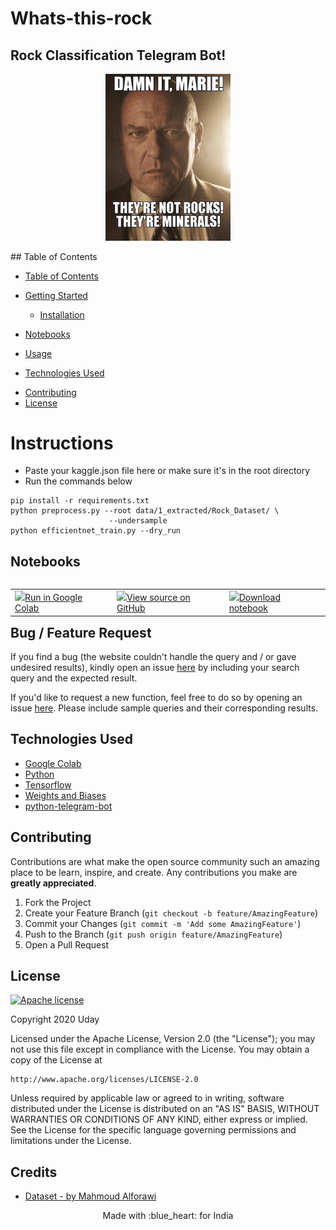 # Whats-this-rock
## Rock Classification Telegram Bot!
<p align="center">
    <img src="imgs/marie.jpg " alt="What's my name?" width="200"/>
</p>
<!-- TABLE OF CONTENTS -->
## Table of Contents

- [Table of Contents](#table-of-contents)
<!-- - [Motivation](#motivation) -->
- [Getting Started](#getting-started)
  - [Installation](#installation)
- [Notebooks](#instructions)

- [Usage](#usage)
- [Technologies Used](#technologies-used)
<!-- - [Roadmap](#roadmap) -->
- [Contributing](#contributing)
- [License](#license)
<!-- - [Contact](#contact) -->
# Instructions
- Paste your kaggle.json file here or make sure it's in the root directory
- Run the commands below
```
pip install -r requirements.txt
python preprocess.py --root data/1_extracted/Rock_Dataset/ \
                      --undersample
python efficientnet_train.py --dry_run
```

## Notebooks
<table class="tfo-notebook-buttons" align="left">
  <td>
    <a target="_blank" href="https://colab.research.google.com/drive/1N1CIqdOKlJSJla5PU53Yn9KWSao47eMv?usp=sharing"><img src="https://www.tensorflow.org/images/colab_logo_32px.png" />Run in Google Colab</a>
  </td>
  <td>
    <a target="_blank" href="https://github.com/udaylunawat/Whats-this-rock"><img src="https://www.tensorflow.org/images/GitHub-Mark-32px.png" />View source on GitHub</a>
  </td>
  <td>
    <a href="https://github.com/udaylunawat/Whats-this-rock/blob/main/notebook.ipynb"><img src="https://www.tensorflow.org/images/download_logo_32px.png" />Download notebook</a>
  </td>
</table>

<br></br>

## Bug / Feature Request
If you find a bug (the website couldn't handle the query and / or gave undesired results), kindly open an issue [here](https://github.com/prasanna) by including your search query and the expected result.

If you'd like to request a new function, feel free to do so by opening an issue [here](https://github.com/). Please include sample queries and their corresponding results.


## Technologies Used
- [Google Colab](https://colab.research.google.com/?utm_source=scs-index)
- [Python](https://www.python.org/)
- [Tensorflow](https://www.tensorflow.org/)
- [Weights and Biases](https://wandb.ai/site)
- [python-telegram-bot](https://github.com/python-telegram-bot/python-telegram-bot)

<!-- CONTRIBUTING -->
## Contributing

Contributions are what make the open source community such an amazing place to be learn, inspire, and create. Any contributions you make are **greatly appreciated**.

1. Fork the Project
2. Create your Feature Branch (`git checkout -b feature/AmazingFeature`)
3. Commit your Changes (`git commit -m 'Add some AmazingFeature'`)
4. Push to the Branch (`git push origin feature/AmazingFeature`)
5. Open a Pull Request


## License
[![Apache license](https://img.shields.io/badge/license-apache-blue?style=for-the-badge&logo=appveyor)](http://www.apache.org/licenses/LICENSE-2.0e)

Copyright 2020 Uday

Licensed under the Apache License, Version 2.0 (the "License");
you may not use this file except in compliance with the License.
You may obtain a copy of the License at

    http://www.apache.org/licenses/LICENSE-2.0

Unless required by applicable law or agreed to in writing, software
distributed under the License is distributed on an "AS IS" BASIS,
WITHOUT WARRANTIES OR CONDITIONS OF ANY KIND, either express or implied.
See the License for the specific language governing permissions and
limitations under the License.

## Credits
- [Dataset - by Mahmoud Alforawi](https://www.kaggle.com/datasets/mahmoudalforawi/igneous-metamorphic-sedimentary-rocks-and-minerals)

<p align="center"> Made with :blue_heart: for India

[contributors-shield]: https://img.shields.io/github/contributors/udaylunawat/Covid-19-Radiology.svg?style=flat-square
[contributors-url]: https://github.com/udaylunawat/Covid-19-Radiology/graphs/contributors

[forks-shield]: https://img.shields.io/github/forks/udaylunawat/Covid-19-Radiology.svg?style=flat-square
[forks-url]: https://github.com/udaylunawat/Covid-19-Radiology/network/members

[stars-shield]: https://img.shields.io/github/stars/udaylunawat/Covid-19-Radiology.svg?style=flat-square
[stars-url]: https://github.com/udaylunawat/Covid-19-Radiology/stargazers

[issues-shield]: https://img.shields.io/github/issues/udaylunawat/Covid-19-Radiology.svg?style=flat-square
[issues-url]: https://github.com/udaylunawat/Covid-19-Radiology/issues

[license-shield]: https://img.shields.io/github/license/udaylunawat/Covid-19-Radiology.svg?style=flat-square
[license-url]: https://github.com/udaylunawat/Covid-19-Radiology/blob/master/LICENSE

[linkedin-shield]: https://img.shields.io/badge/-LinkedIn-black.svg?style=flat-square&logo=linkedin&colorB=555
[linkedin-url]: https://linkedin.com/in/uday-lunawat